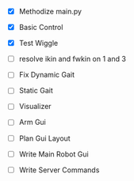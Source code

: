 - [x] Methodize main.py 
- [x] Basic Control
- [x] Test Wiggle
- [ ] resolve ikin and fwkin on 1 and 3

- [ ] Fix Dynamic Gait
- [ ] Static Gait
- [ ] Visualizer 

- [ ] Arm Gui
- [ ] Plan Gui Layout 
- [ ] Write Main Robot Gui
- [ ] Write Server Commands 